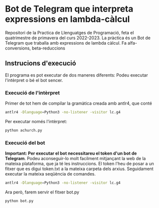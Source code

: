 # Bot de Telegram que interpreta expressions en lambda-càlcul
Repositori de la Practica de Llenguatges de Programació, feta el quatrimestre de primavera del curs 2022-2023. La pràctica és un Bot de Telegram que traballa amb expressions de lambda càlcul. Fa alfa-conversions, beta-reduccions

## Instrucions d'execució
El programa es pot executar de dos maneres diferents: Podeu executar l'intèrpret o bé el bot sencer.

### Execució de l'intèrpret
Primer de tot hem de compilar la gramàtica creada amb antlr4, que conté

```bash
antlr4 -Dlanguage=Python3 -no-listener -visitor lc.g4
```
 

Per executar només l'intèrpret:
```bash
python achurch.py
```

### Execució del bot
**Important: Per executar el bot necessitareu el token d'un bot de Telegram**. Podeu aconseguir-lo molt facilment mitjançant la web de la mateixa plataforma, que ja té les instruccions. El token l'heu de posar a un fitxer que es digui token.txt a la mateixa carpeta dels arxius. Seguidament executar la mateixa seqüència de comandes.

```bash
antlr4 -Dlanguage=Python3 -no-listener -visitor lc.g4
```

Ara però, farem servir el fitxer bot.py
```bash
python bot.py
```
